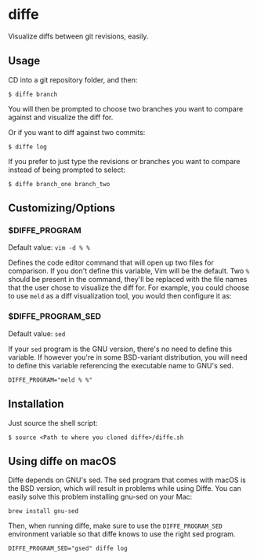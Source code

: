 # diffe

Visualize diffs between git revisions, easily.

## Usage

CD into a git repository folder, and then:

```
$ diffe branch
```

You will then be prompted to choose two branches you want to compare against and visualize the diff for.

Or if you want to diff against two commits:

```
$ diffe log
```

If you prefer to just type the revisions or branches you want to compare instead of being prompted to select:

```
$ diffe branch_one branch_two
```

## Customizing/Options

### $DIFFE_PROGRAM

Default value: `vim -d % %`

Defines the code editor command that will open up two files for comparison. If you don't define this variable, Vim will be the default. Two `%` should be present in the command, they'll be replaced with the file names that the user chose to visualize the diff for. For example, you could choose to use `meld` as a diff visualization tool, you would then configure it as:

### $DIFFE_PROGRAM_SED

Default value: `sed`

If your `sed` program is the GNU version, there's no need to define this variable. If however you're in some BSD-variant distribution, you will need to define this variable referencing the executable name to GNU's sed.

```
DIFFE_PROGRAM="meld % %"
```

## Installation

Just source the shell script:

```
$ source <Path to where you cloned diffe>/diffe.sh
```

## Using diffe on macOS

Diffe depends on GNU's sed. The sed program that comes with macOS is the BSD version, which will result in problems while using Diffe. You can easily solve this problem installing gnu-sed on your Mac:

```
brew install gnu-sed
```

Then, when running diffe, make sure to use the `DIFFE_PROGRAM_SED` environment variable so that diffe knows to use the right sed program.

```
DIFFE_PROGRAM_SED="gsed" diffe log
```


